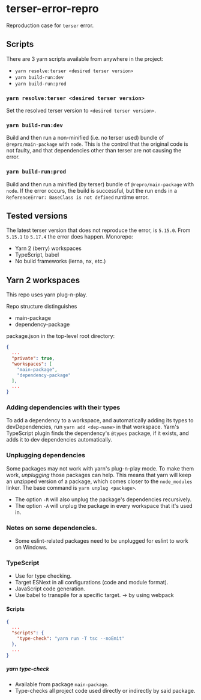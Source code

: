 # terser-error-repro
Reproduction case for `terser` error.

## Scripts

There are 3 yarn scripts available from anywhere in the project:
* `yarn resolve:terser <desired terser version>`
* `yarn build-run:dev`
* `yarn build-run:prod`


### `yarn resolve:terser <desired terser version>`

Set the resolved terser version to `<desired terser version>`.

### `yarn build-run:dev`

Build and then run a non-minified (i.e. no terser used) bundle of `@repro/main-package` with `node`.
This is the control that the original code is not faulty, and that dependencies other than terser are not causing the error.

### `yarn build-run:prod`

Build and then run a minified (by terser) bundle of `@repro/main-package` with `node`.
If the error occurs, the build is successful, but the run ends in a `ReferenceError: BaseClass is not defined` runtime error.

## Tested versions
The latest terser version that does not reproduce the error, is `5.15.0`. From `5.15.1` to `5.17.4` the error does happen.
Monorepo:
* Yarn 2 (berry) workspaces
* TypeScript, babel
* No build frameworks (lerna, nx, etc.)

## Yarn 2 workspaces

This repo uses yarn plug-n-play.

Repo structure distinguishes
* main-package
* dependency-package

package.json in the top-level root directory:

```json
{
  ...
  "private": true,
  "workspaces": [
    "main-package",
    "dependency-package"
  ],
  ...
}
```

### Adding dependencies with their types

To add a dependency to a workspace, and automatically adding its types to devDependencies, run `yarn add <dep-name>` in
that workspace. Yarn's TypeScript plugin finds the dependency's `@types` package, if it exists, and adds it to dev
dependencies automatically.

### Unplugging dependencies

Some packages may not work with yarn's plug-n-play mode. To make them work, *unplugging* those packages can help.
This means that yarn will keep an unzipped version of a package, which comes closer to the `node_modules` linker.
The base command is `yarn unplug <package>`.

* The option `-R` will also unplug the package's dependencies recursively.
* The option `-A` will unplug the package in every workspace that it's used in.

### Notes on some dependencies.

* Some eslint-related packages need to be unplugged for eslint to work on Windows.

### TypeScript

* Use for type checking.
* Target ESNext in all configurations (code and module format).
* JavaScript code generation.
* Use babel to transpile for a specific target. -> by using webpack

#### Scripts

```json
{
  ...
  "scripts": {
    "type-check": "yarn run -T tsc --noEmit"
  },
  ...
}
```

##### yarn type-check

* Available from package `main-package`. 
* Type-checks all project code used directly or indirectly by said package.

